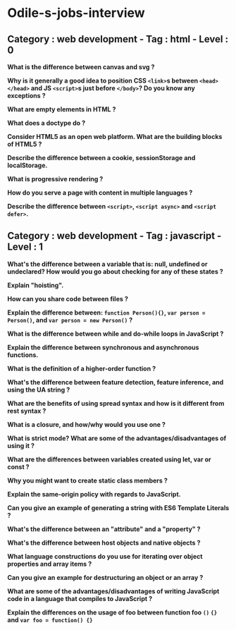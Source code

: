 # Odile-s-jobs-interview

## Category : web development - Tag : html - Level : 0

**What is the difference between canvas and svg ?**

**Why is it generally a good idea to position CSS ```<link>```s between ```<head></head>``` and JS ```<script>```s just before ```</body>```? Do you know any exceptions ?**

**What are empty elements in HTML ?**

**What does a doctype do ?**

**Consider HTML5 as an open web platform. What are the building blocks of HTML5 ?**

**Describe the difference between a cookie, sessionStorage and localStorage.**

**What is progressive rendering ?**

**How do you serve a page with content in multiple languages ?**

**Describe the difference between ```<script>```, ```<script async>``` and ```<script defer>```.**

## Category : web development - Tag : javascript - Level : 1

**What's the difference between a variable that is: null, undefined or undeclared? How would you go about checking for any of these states ?**

**Explain "hoisting".**

**How can you share code between files ?**

**Explain the difference between: ```function Person(){}```, ```var person = Person()```, and ```var person = new Person()``` ?**

**What is the difference between while and do-while loops in JavaScript ?**

**Explain the difference between synchronous and asynchronous functions.**

**What is the definition of a higher-order function ?**

**What's the difference between feature detection, feature inference, and using the UA string ?**

**What are the benefits of using spread syntax and how is it different from rest syntax ?**

**What is a closure, and how/why would you use one ?**

**What is strict mode? What are some of the advantages/disadvantages of using it ?**

**What are the differences between variables created using let, var or const ?**

**Why you might want to create static class members ?**

**Explain the same-origin policy with regards to JavaScript.**

**Can you give an example of generating a string with ES6 Template Literals ?**

**What's the difference between an "attribute" and a "property" ?**

**What's the difference between host objects and native objects ?**

**What language constructions do you use for iterating over object properties and array items ?**

**Can you give an example for destructuring an object or an array ?**

**What are some of the advantages/disadvantages of writing JavaScript code in a language that compiles to JavaScript ?**

**Explain the differences on the usage of foo between function foo ```()``` ```{}``` and ```var foo = function() {}```**

